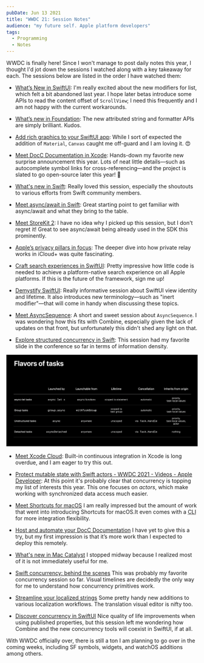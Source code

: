 ```yaml
---
pubDate: Jun 13 2021
title: "WWDC 21: Session Notes"
audience: "my future self. Apple platform developers"
tags:
  - Programming
  - Notes
---
```


WWDC is finally here! Since I won't manage to post daily notes this year, I
thought I'd jot down the sessions I watched along with a key takeaway for each.
The sessions below are listed in the order I have watched them:

- [What’s New in SwiftUI](https://developer.apple.com/wwdc21/10192): I'm really
  excited about the new modifiers for list, which felt a bit abandoned last
  year. I hope later betas introduce some APIs to read the content offset of
  `ScrollView`; I need this frequently and I am not happy with the current
  workarounds.

- [What’s new in Foundation](https://developer.apple.com/wwdc21/10109): The new
  attributed string and formatter APIs are simply brilliant. Kudos.

- [Add rich graphics to your SwiftUI app](https://developer.apple.com/wwdc21/10021): While I sort of expected the
  addition of  `Material`, `Canvas` caught me off-guard and I am loving it. 😍

- [Meet DocC Documentation in Xcode](https://developer.apple.com/wwdc21/10166):
  Hands-down my favorite new surprise announcement this year. Lots of neat
  little details—such as autocomplete symbol links for cross-referencing—and the
  project is slated to go open-source later this year! 💪

- [What's new in Swift](https://developer.apple.com/wwdc21/10192): Really loved
  this session, especially the shoutouts to various efforts from Swift community
  members.

- [Meet async/await in Swift](https://developer.apple.com/wwdc21/10132): Great
  starting point to get familiar with async/await and what they bring to the
  table.

- [Meet StoreKit 2](https://developer.apple.com/wwdc21/10114): I have no idea
  why I picked up this session, but I don't regret it! Great to see async/await
  being already used in the SDK this prominently.

- [Apple’s privacy pillars in focus](https://developer.apple.com/wwdc21/10085):
  The deeper dive into how private relay works in iCloud+ was quite fascinating.

- [Craft search experiences in
  SwiftUI](https://developer.apple.com/wwdc21/10176): Pretty impressive how
  little code is needed to achieve a platform-native search experience on all
  Apple platforms. If this is the future of the framework, sign me up!

- [Demystify SwiftUI](https://developer.apple.com/wwdc21/10022): Really
  informative session about SwiftUI view identity and lifetime. It also
  introduces new terminology—such as "inert modifier"—that will come in handy
  when discussing these topics.

- [Meet AsyncSequence](https://developer.apple.com/wwdc21/10058): A short and
  sweet session about `AsyncSequence`. I was wondering how this fits with
  Combine, especially given the lack of updates on that front, but unfortunately
  this didn't shed any light on that.

- [Explore structured concurrency in
  Swift](https://developer.apple.com/wwdc21/10134): This session had my favorite
  slide in the conference so far in terms of information density.

![Flavors of Tasks](./flavors-of-tasks.png)

- [Meet Xcode Cloud](https://developer.apple.com/wwdc21/10267): Built-in
  continuous integration in Xcode is long overdue, and I am eager to try this
  out.

- [Protect mutable state with Swift actors - WWDC 2021 - Videos - Apple
  Developer](https://developer.apple.com/wwdc21/10133): At this point it's
  probably clear that concurrency is topping my list of interests this year.
  This one focuses on _actors_, which make working with synchronized data access
  much easier.

- [Meet Shortcuts for macOS](https://developer.apple.com/wwdc21/10232) I am
  really impressed but the amount of work that went into introducing Shortcuts
  for macOS.It even comes with a <abbr title="Command Line Interface">CLI</abbr>
  for more integration flexibility.

- [Host and automate your DocC
  Documentation](https://developer.apple.com/wwdc21/10236) I have yet to give
  this a try, but my first impression is that it’s more work than I expected to
  deploy this remotely.

- [What's new in Mac Catalyst](https://developer.apple.com/wwdc21/10052) I
  stopped midway because I realized most of it is not immediately useful for me.

- [Swift concurrency: behind the
  scenes](https://developer.apple.com/wwdc21/10254) This was probably my
  favorite concurrency session so far. Visual timelines are decidedly the only
  way for me to understand how concurrency primitives work.

- [Streamline your localized strings](https://developer.apple.com/wwdc21/10221)
  Some pretty handy new additions to various localization workflows. The
  translation visual editor is nifty too.

- [Discover concurrency in SwiftUI](https://developer.apple.com/wwdc21/10019)
  Nice quality of life improvements when using published properties, but this
  session left me wondering how Combine and the new concurrency tools will
  coexist in SwiftUI, if at all.

With WWDC officially over, there is still a ton I am planning to go over in the
coming weeks, including SF symbols, widgets, and watchOS additions among others.
